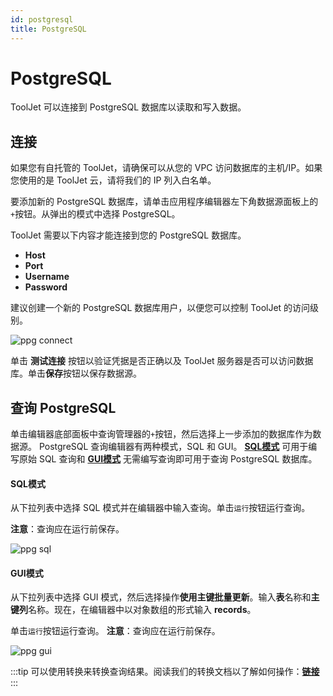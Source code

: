 ```yaml
---
id: postgresql
title: PostgreSQL
---
```


# PostgreSQL

ToolJet 可以连接到 PostgreSQL 数据库以读取和写入数据。

## 连接

如果您有自托管的 ToolJet，请确保可以从您的 VPC 访问数据库的主机/IP。如果您使用的是 ToolJet 云，请将我们的 IP 列入白名单。

要添加新的 PostgreSQL 数据库，请单击应用程序编辑器左下角数据源面板上的`+`按钮。从弹出的模式中选择 PostgreSQL。

ToolJet 需要以下内容才能连接到您的 PostgreSQL 数据库。

- **Host**
- **Port**
- **Username**
- **Password**

建议创建一个新的 PostgreSQL 数据库用户，以便您可以控制 ToolJet 的访问级别。


<img className="screenshot-full" src="/img/datasource-reference/postgresql/pgconnect.png" alt="ppg connect" />


单击 **测试连接** 按钮以验证凭据是否正确以及 ToolJet 服务器是否可以访问数据库。单击**保存**按钮以保存数据源。

## 查询 PostgreSQL

单击编辑器底部面板中查询管理器的`+`按钮，然后选择上一步添加的数据库作为数据源。 PostgreSQL 查询编辑器有两种模式，SQL 和 GUI。 **[SQL模式](/docs/data-sources/postgresql#sql模式)** 可用于编写原始 SQL 查询和 **[GUI模式](/docs/data-sources/postgresql#gui模式)** 无需编写查询即可用于查询 PostgreSQL 数据库。

#### SQL模式

从下拉列表中选择 SQL 模式并在编辑器中输入查询。单击`运行`按钮运行查询。

**注意**：查询应在运行前保存。


<img className="screenshot-full" src="/img/datasource-reference/postgresql/pg-sql.png" alt="ppg sql" />


#### GUI模式

从下拉列表中选择 GUI 模式，然后选择操作**使用主键批量更新**。输入**表**名称和**主键列**名称。现在，在编辑器中以对象数组的形式输入 **records**。

单击`运行`按钮运行查询。 **注意**：查询应在运行前保存。


<img className="screenshot-full" src="/img/datasource-reference/postgresql/pg-gui.png" alt="ppg gui" />


:::tip
可以使用转换来转换查询结果。阅读我们的转换文档以了解如何操作：**[链接](/docs/tutorial/transformations)**
:::

